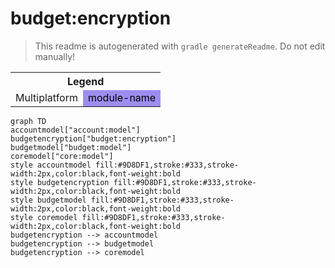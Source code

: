 # budget:encryption
> This readme is autogenerated with `gradle generateReadme`. Do not edit manually!
<table>
<tr><th colspan='2'>Legend</th></tr>
<tr><td style='text-align:center;'>Multiplatform</td><td style='text-align:center; background-color:#9D8DF1; color:black'>module-name</td></tr>
</table>

```mermaid
graph TD
accountmodel["account:model"]
budgetencryption["budget:encryption"]
budgetmodel["budget:model"]
coremodel["core:model"]
style accountmodel fill:#9D8DF1,stroke:#333,stroke-width:2px,color:black,font-weight:bold
style budgetencryption fill:#9D8DF1,stroke:#333,stroke-width:2px,color:black,font-weight:bold
style budgetmodel fill:#9D8DF1,stroke:#333,stroke-width:2px,color:black,font-weight:bold
style coremodel fill:#9D8DF1,stroke:#333,stroke-width:2px,color:black,font-weight:bold
budgetencryption --> accountmodel
budgetencryption --> budgetmodel
budgetencryption --> coremodel
```
